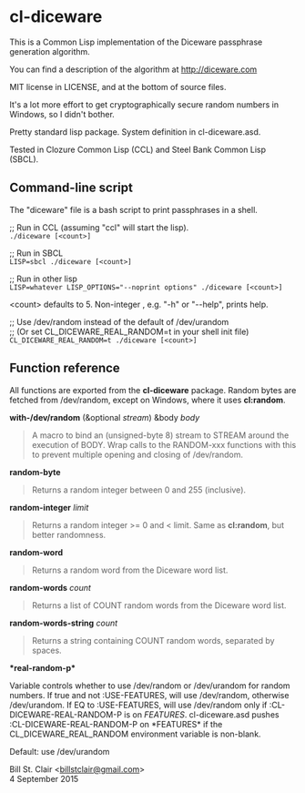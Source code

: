 # cl-diceware

This is a Common Lisp implementation of the Diceware passphrase generation algorithm.

You can find a description of the algorithm at http://diceware.com

MIT license in LICENSE, and at the bottom of source files.

It's a lot more effort to get cryptographically secure random numbers in Windows, so I didn't bother.

Pretty standard lisp package. System definition in cl-diceware.asd. 

Tested in Clozure Common Lisp (CCL) and Steel Bank Common Lisp (SBCL).

## Command-line script

The "diceware" file is a bash script to print passphrases in a shell.

;; Run in CCL (assuming "ccl" will start the lisp).<br/>
`./diceware [<count>]`

;; Run in SBCL<br/>
`LISP=sbcl ./diceware [<count>]`

;; Run in other lisp<br/>
`LISP=whatever LISP_OPTIONS="--noprint options" ./diceware [<count>]`

&lt;count&gt; defaults to 5. Non-integer <count>, e.g. "-h" or "--help", prints help.

;; Use /dev/random instead of the default of /dev/urandom<br/>
;; (Or set CL_DICEWARE_REAL_RANDOM=t in your shell init file)<br/>
`CL_DICEWARE_REAL_RANDOM=t ./diceware [<count>]`

## Function reference

All functions are exported from the **cl-diceware** package. Random bytes are fetched from /dev/random, except on Windows, where it uses **cl:random**.

**with-/dev/random** (&optional _stream_) &body _body_

> A macro to bind an (unsigned-byte 8) stream to STREAM around the execution of BODY. Wrap calls to the RANDOM-xxx functions with this to prevent multiple opening and closing of /dev/random.

**random-byte**

> Returns a random integer between 0 and 255 (inclusive).

**random-integer** _limit_

> Returns a random integer >= 0 and < limit. Same as **cl:random**, but better randomness.

**random-word**

> Returns a random word from the Diceware word list.

**random-words** _count_

> Returns a list of COUNT random words from the Diceware word list.

**random-words-string** _count_

>Returns a string containing COUNT random words, separated by spaces.

**&ast;real-random-p&ast;**

Variable controls whether to use /dev/random or /dev/urandom for random numbers. If true and not :USE-FEATURES, will use /dev/random, otherwise /dev/urandom. If EQ to :USE-FEATURES, will use /dev/random only if :CL-DICEWARE-REAL-RANDOM-P is on *FEATURES*. cl-diceware.asd pushes :CL-DICEWARE-REAL-RANDOM-P on &ast;FEATURES&ast; if the CL_DICEWARE_REAL_RANDOM environment variable is non-blank.

Default: use /dev/urandom

Bill St. Clair &lt;billstclair@gmail.com&gt;<br/>
4 September 2015
